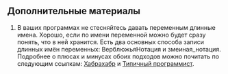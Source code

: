 ## Дополнительные материалы

1. В ваших программах не стесняйтесь давать переменным длинные имена. Хорошо, если по имени переменной можно будет сразу понять, что в ней хранится. Есть два основных способа записи длинных имён переменных: ВерблюжьяНотация и змеиная_нотация. Подробнее о плюсах и минусах обоих подходов можно почитать по следующим ссылкам: [Хабрахабр](https://habrahabr.ru/post/113044/) и [Типичный программист](https://tproger.ru/translations/camelcase-vs-underscores-scientific-showdown/).